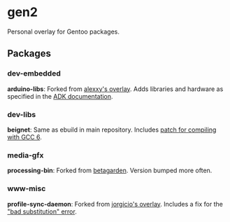 # gen2

Personal overlay for Gentoo packages.

## Packages

### dev-embedded

**arduino-libs**: Forked from [alexxy's overlay](https://cgit.gentoo.org/dev/alexxy.git).
Adds libraries and hardware as specified in the [ADK documentation](https://developer.android.com/adk/adk.html).

### dev-libs

**beignet**: Same as ebuild in main repository.
Includes [patch for compiling with GCC 6](https://bugzilla.freedesktop.org/show_bug.cgi?id=101662#c3).

### media-gfx

**processing-bin**: Forked from [betagarden](https://cgit.gentoo.org/proj/betagarden.git/).
Version bumped more often.

### www-misc

**profile-sync-daemon**: Forked from [jorgicio's overlay](https://github.com/jorgicio/jorgicio-gentoo).
Includes a fix for the ["bad substitution" error](https://github.com/graysky2/profile-sync-daemon/issues/182).
